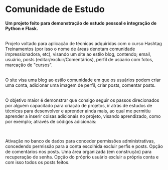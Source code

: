 # Comunidade de Estudo
<strong>Um projeto feito para demonstração de estudo pessoal e integração de Python e Flask.</strong><p><br>
Projeto voltado para aplicação de técnicas adquiridas com o curso Hashtag Treinamentos (por isso o nome de áreas denotam comunidade impressionadora, etc), visando um site ao estilo blog, contendo; email, usuário, posts (editar/excluir/Comentários), perfil de usúario com fotos, marcação de "cursos".<p><br>O site visa uma blog ao estilo comunidade em que os usuários podem criar uma conta, adicionar uma imagem de perfil, criar posts, comentar posts.<p><br>
O objetivo maior é demonstrar que consigo seguir os passos direcionados por alguém capacitado para criação de projetos, ir atrás de estudos de técnicas para desenvolver e aprender ainda mais, ao qual me permitiu aprender a inserir coisas adicionais no projeto, visando aprendizado, como por exemplo; através de códigos adicionais:<p><br>

 Ativação no banco de dados para conceder permissões administrativas, concedendo permissão para a conta escolhida excluir perfis e posts.
 Opção de comentários nos posts.
 Uma área organizada (em construção) para recuperação de senha.
 Opção do próprio usuário excluir a própria conta e com isso todos os posts feitos.
